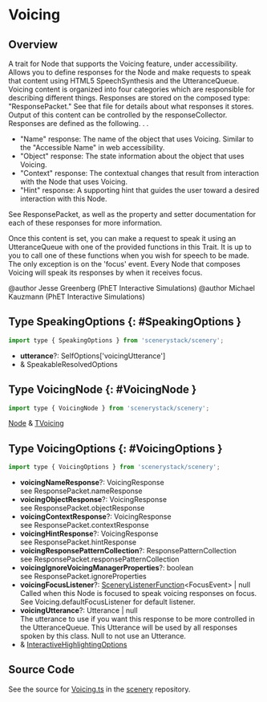 # Voicing

## Overview

A trait for Node that supports the Voicing feature, under accessibility. Allows you to define responses for the Node
and make requests to speak that content using HTML5 SpeechSynthesis and the UtteranceQueue. Voicing content is
organized into four categories which are responsible for describing different things. Responses are stored on the
composed type: "ResponsePacket." See that file for details about what responses it stores. Output of this content
can be controlled by the responseCollector. Responses are defined as the following. . .

- "Name" response: The name of the object that uses Voicing. Similar to the "Accessible Name" in web accessibility.
- "Object" response: The state information about the object that uses Voicing.
- "Context" response: The contextual changes that result from interaction with the Node that uses Voicing.
- "Hint" response: A supporting hint that guides the user toward a desired interaction with this Node.

See ResponsePacket, as well as the property and setter documentation for each of these responses for more
information.

Once this content is set, you can make a request to speak it using an UtteranceQueue with one of the provided
functions in this Trait. It is up to you to call one of these functions when you wish for speech to be made. The only
exception is on the 'focus' event. Every Node that composes Voicing will speak its responses by when it
receives focus.

@author Jesse Greenberg (PhET Interactive Simulations)
@author Michael Kauzmann (PhET Interactive Simulations)

## Type SpeakingOptions {: #SpeakingOptions }


```js
import type { SpeakingOptions } from 'scenerystack/scenery';
```


- **utterance**?: SelfOptions['voicingUtterance']
- &amp; SpeakableResolvedOptions




## Type VoicingNode {: #VoicingNode }


```js
import type { VoicingNode } from 'scenerystack/scenery';
```


[Node](../scenery/Node.md) &amp; [TVoicing](../scenery/Voicing.md#TVoicing)



## Type VoicingOptions {: #VoicingOptions }


```js
import type { VoicingOptions } from 'scenerystack/scenery';
```


- **voicingNameResponse**?: VoicingResponse
<br>  see ResponsePacket.nameResponse
- **voicingObjectResponse**?: VoicingResponse
<br>  see ResponsePacket.objectResponse
- **voicingContextResponse**?: VoicingResponse
<br>  see ResponsePacket.contextResponse
- **voicingHintResponse**?: VoicingResponse
<br>  see ResponsePacket.hintResponse
- **voicingResponsePatternCollection**?: ResponsePatternCollection
<br>  see ResponsePacket.responsePatternCollection
- **voicingIgnoreVoicingManagerProperties**?: <span style="color: hsla(calc(var(--md-hue) + 180deg),80%,40%,1);">boolean</span>
<br>  see ResponsePacket.ignoreProperties
- **voicingFocusListener**?: [SceneryListenerFunction](../scenery/TInputListener.md#SceneryListenerFunction)&lt;FocusEvent&gt; | <span style="color: hsla(calc(var(--md-hue) + 180deg),80%,40%,1);">null</span>
<br>  Called when this Node is focused to speak voicing responses on focus. See Voicing.defaultFocusListener for default
  listener.
- **voicingUtterance**?: Utterance | <span style="color: hsla(calc(var(--md-hue) + 180deg),80%,40%,1);">null</span>
<br>  The utterance to use if you want this response to be more controlled in the UtteranceQueue. This Utterance will be
  used by all responses spoken by this class. Null to not use an Utterance.
- &amp; [InteractiveHighlightingOptions](../scenery/InteractiveHighlighting.md#InteractiveHighlightingOptions)




## Source Code

See the source for [Voicing.ts](https://github.com/phetsims/scenery/blob/main/js/accessibility/voicing/Voicing.ts) in the [scenery](https://github.com/phetsims/scenery) repository.
